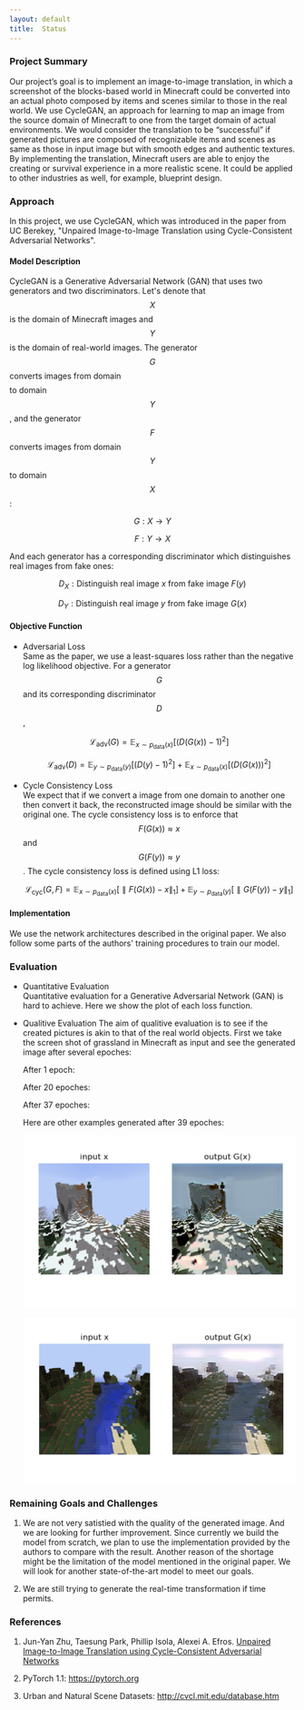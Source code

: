 ```yaml
---
layout: default
title:  Status
---
```


### Project Summary
Our project’s goal is to implement an image-to-image translation, in which a screenshot of the blocks-based world in Minecraft could be converted into an actual photo composed by items and scenes similar to those in the real world. We use CycleGAN, an approach for learning to map an image from the source domain of Minecraft to one from the target domain of actual environments. We would consider the translation to be “successful” if generated pictures are composed of recognizable items and scenes as same as those in input image but with smooth edges and authentic textures. By implementing the translation, Minecraft users are able to enjoy the creating or survival experience in a more realistic scene. It could be applied to other industries as well, for example, blueprint design.

### Approach
In this project, we use CycleGAN, which was introduced in the paper from UC Berekey, "Unpaired Image-to-Image Translation using Cycle-Consistent Adversarial Networks". 

#### Model Description
CycleGAN is a Generative Adversarial Network (GAN) that uses two generators and two discriminators. Let's denote that $$X$$ is the domain of Minecraft images and $$Y$$ is the domain of real-world images. The generator $$G$$ converts images from domain $$$$ to domain $$Y$$, and the generator $$F$$ converts images from domain $$Y$$ to domain $$X$$: 

$$G: X \to Y$$

$$F: Y \to X$$

And each generator has a corresponding discriminator which distinguishes real images from fake ones: 

$$D_X: \text{Distinguish real image } x \text{ from fake image } F(y)$$

$$D_Y: \text{Distinguish real image } y \text{ from fake image } G(x)$$


#### Objective Function
* Adversarial Loss  
  Same as the paper, we use a least-squares loss rather than the negative log likelihood objective. For a generator $$G$$ and its corresponding discriminator $$D$$,  
  
  $$\mathcal{L}_{\text{adv}}(G) = \mathbb{E}_{x\sim p_{\text{data}}(x)}[(D(G(x))-1)^2]$$  
  
  $$\mathcal{L}_{\text{adv}}(D) = \mathbb{E}_{y\sim p_{\text{data}}(y)}[(D(y)-1)^2] + \mathbb{E}_{x\sim p_{\text{data}}(x)}[(D(G(x)))^2]$$  
 
* Cycle Consistency Loss  
  We expect that if we convert a image from one domain to another one then convert it back, the reconstructed image should be similar with the original one. The cycle consistency loss is to enforce that $$F(G(x)) \approx x$$ and $$G(F(y)) \approx y$$. The cycle consistency loss is defined using L1 loss:  
  
  $$\mathcal{L}_{\text{cyc}}(G, F) = \mathbb{E}_{x\sim p_{\text{data}}(x)}[\parallel F(G(x))-x \parallel_1] + \mathbb{E}_{y\sim p_{\text{data}}(y)}[\parallel G(F(y))-y \parallel_1]$$


#### Implementation
We use the network architectures described in the original paper. We also follow some parts of the authors' training procedures to train our model.
  
### Evaluation
* Quantitative Evaluation  
  Quantitative evaluation for a Generative Adversarial Network (GAN) is hard to achieve. Here we show the plot of each loss function.

* Qualitive Evaluation
  The aim of qualitive evaluation is to see if the created pictures is akin to that of the real world objects. First we take the screen shot of grassland in Minecraft as input and see the generated image after several epoches:
  
  After 1 epoch:
  
  
  After 20 epoches:
  
  
  After 37 epoches:
  
  
  
  Here are other examples generated after 39 epoches:
  
  ![test1](https://github.com/sijielu/Revival/raw/master/img/test1.png)
  
  ![test2](https://github.com/sijielu/Revival/raw/master/img/test2.png)

### Remaining Goals and Challenges
1. We are not very satistied with the quality of the generated image. And we are looking for further improvement. Since currently we build the model from scratch, we plan to use the implementation provided by the authors to compare with the result. Another reason of the shortage might be the limitation of the model mentioned in the original paper. We will look for another state-of-the-art model to meet our goals.

2. We are still trying to generate the real-time transformation if time permits.

### References
1. Jun-Yan Zhu, Taesung Park, Phillip Isola, Alexei A. Efros.  [Unpaired Image-to-Image Translation using Cycle-Consistent Adversarial Networks](https://arxiv.org/pdf/1703.10593.pdf)

2. PyTorch 1.1: <https://pytorch.org>

3. Urban and Natural Scene Datasets: <http://cvcl.mit.edu/database.htm>
